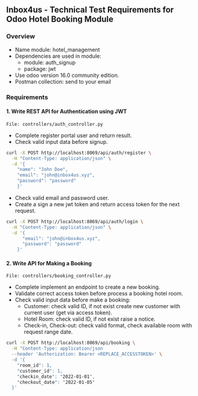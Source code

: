 ## Inbox4us - Technical Test Requirements for Odoo Hotel Booking Module
### Overview
- Name module: hotel_management
- Dependencies are used in module:
  + module: auth_signup
  + package: jwt
- Use odoo version 16.0 community edition.
- Postman collection: send to your email

### Requirements
#### 1. Write REST API for Authentication using JWT

```
File: controllers/auth_controller.py
```
- Complete register portal user and return result.
- Check valid input data before signup.
```bash
curl -X POST http://localhost:8069/api/auth/register \
  -H "Content-Type: application/json" \
  -d '{
    "name": "John Doe",
    "email": "john@inbox4us.xyz",
    "password": "password"
    }'
```

- Check valid email and password user.
- Create a sign a new jwt token and return access token for the next request.
```bash
curl -X POST http://localhost:8069/api/auth/login \
  -H "Content-Type: application/json" \
  -d '{
      "email": "john@inbox4us.xyz",
      "password": "password"
    }'
```

#### 2. Write API for Making a Booking
```
File: controllers/booking_controller.py
```

- Complete implement an endpoint to create a new booking.
- Validate correct access token before process a booking hotel room.
- Check valid input data before make a booking:
  + Customer: check valid ID, if not exist create new customer with current user (get via access token).
  + Hotel Room: check valid ID, if not exist raise a notice.
  + Check-in, Check-out: check valid format, check available room with request range date.
```bash
curl -X POST http://localhost:8069/api/booking \
  -H "Content-Type: application/json
  --header 'Authorization: Bearer <REPLACE_ACCESSTOKEN>' \
  -d '{
    "room_id": 1,
    "customer_id": 1,
    "checkin_date": "2022-01-01",
    "checkout_date": "2022-01-05"
  }'
```